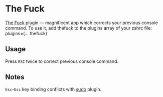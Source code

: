 # The Fuck
[The Fuck](https://github.com/nvbn/thefuck) plugin — magnificent app which corrects your previous console command.
To use it, add thefuck to the plugins array of your zshrc file:
plugins=(... thefuck)
## Usage
Press `ESC` twice to correct previous console command.
## Notes
`Esc`-`Esc` key binding conflicts with [sudo](https://github.com/ohmyzsh/ohmyzsh/tree/master/plugins/sudo) plugin.
